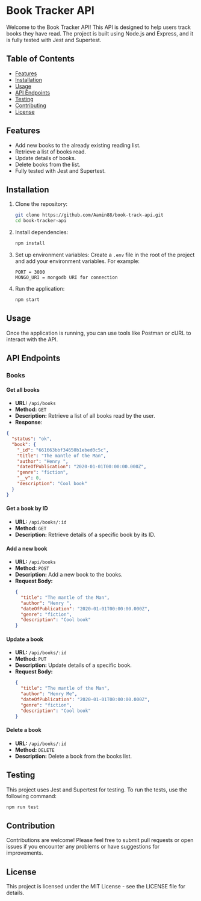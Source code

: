 # Book Tracker API

Welcome to the Book Tracker API! This API is designed to help users track books they have read. The project is built using Node.js and Express, and it is fully tested with Jest and Supertest.

## Table of Contents

- [Features](#features)
- [Installation](#installation)
- [Usage](#usage)
- [API Endpoints](#api-endpoints)
- [Testing](#testing)
- [Contributing](#contributing)
- [License](#license)

## Features

- Add new books to the already existing reading list.
- Retrieve a list of books read.
- Update details of books.
- Delete books from the list.
- Fully tested with Jest and Supertest.

## Installation

1. Clone the repository:

   ```bash
   git clone https://github.com/Aamin88/book-track-api.git
   cd book-tracker-api
   ```

2. Install dependencies:

   ```bash
   npm install
   ```

3. Set up environment variables:
   Create a `.env` file in the root of the project and add your environment variables. For example:

   ```env
   PORT = 3000
   MONGO_URI = mongodb URI for connection
   ```

4. Run the application:
   ```bash
   npm start
   ```

## Usage

Once the application is running, you can use tools like Postman or cURL to interact with the API.

## API Endpoints

### Books

#### Get all books

- **URL:** `/api/books`
- **Method:** `GET`
- **Description:** Retrieve a list of all books read by the user.
- **Response**:

```json
{
  "status": "ok",
  "book": {
    "_id": "661663bbf34650b1ebed0c5c",
    "title": "The mantle of the Man",
    "author": "Henry ",
    "dateOfPublication": "2020-01-01T00:00:00.000Z",
    "genre": "fiction",
    "__v": 0,
    "description": "Cool book"
  }
}
```

#### Get a book by ID

- **URL:** `/api/books/:id`
- **Method:** `GET`
- **Description:** Retrieve details of a specific book by its ID.

#### Add a new book

- **URL:** `/api/books`
- **Method:** `POST`
- **Description:** Add a new book to the books.
- **Request Body:**
  ```json
  {
    "title": "The mantle of the Man",
    "author": "Henry ",
    "dateOfPublication": "2020-01-01T00:00:00.000Z",
    "genre": "fiction",
    "description": "Cool book"
  }
  ```

#### Update a book

- **URL:** `/api/books/:id`
- **Method:** `PUT`
- **Description:** Update details of a specific book.
- **Request Body:**
  ```json
  {
    "title": "The mantle of the Man",
    "author": "Henry Me",
    "dateOfPublication": "2020-01-01T00:00:00.000Z",
    "genre": "fiction",
    "description": "Cool book"
  }
  ```

#### Delete a book

- **URL:** `/api/books/:id`
- **Method:** `DELETE`
- **Description:** Delete a book from the books list.

## Testing

This project uses Jest and Supertest for testing. To run the tests, use the following command:

```bash
npm run test
```

## Contribution

Contributions are welcome! Please feel free to submit pull requests or open issues if you encounter any problems or have suggestions for improvements.

## License

This project is licensed under the MIT License - see the LICENSE file for details.
